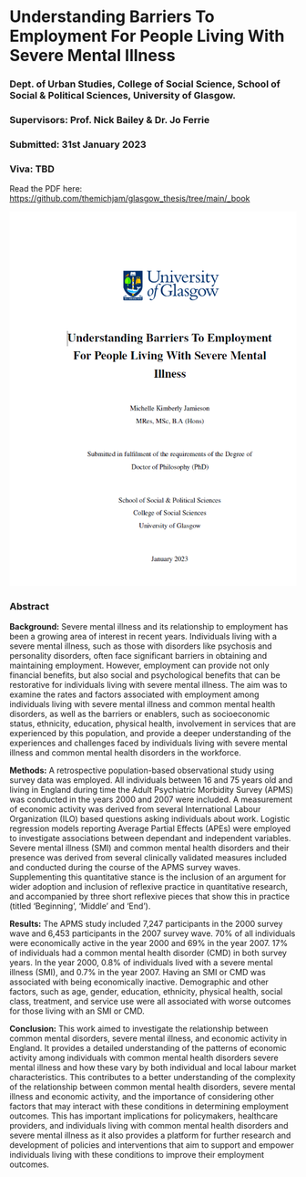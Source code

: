 # Understanding Barriers To Employment For People Living With Severe Mental Illness

### Dept. of Urban Studies, College of Social Science, School of Social & Political Sciences, University of Glasgow. 

### Supervisors: Prof. Nick Bailey & Dr. Jo Ferrie

### Submitted: 31st January 2023

### Viva: TBD

Read the PDF here: https://github.com/themichjam/glasgow_thesis/tree/main/_book

![](figure/frontcover.png)

### Abstract 

**Background:** Severe mental illness and its relationship to employment has been a growing area of interest in recent years. Individuals living with a severe mental illness, such as those with disorders like psychosis and personality disorders, often face significant barriers in obtaining and maintaining employment. However, employment can provide not only financial benefits, but also social and psychological benefits that can be restorative for individuals living with severe mental illness. The aim was to examine the rates and factors associated with employment among individuals living with severe mental illness and common mental health disorders, as well as the barriers or enablers, such as socioeconomic status, ethnicity, education, physical health, involvement in services that are experienced by this population, and provide a deeper understanding of the experiences and challenges faced by individuals living with severe mental illness and common mental health disorders in the workforce.

**Methods:** A retrospective population-based observational study using survey data was employed. All individuals between 16 and 75 years old and living in England during time the Adult Psychiatric Morbidity Survey (APMS) was conducted in the years 2000 and 2007 were included. A measurement of economic activity was derived from several International Labour Organization (ILO) based questions asking individuals about work. Logistic regression models reporting Average Partial Effects (APEs) were employed to investigate associations between dependant and independent variables. Severe mental illness (SMI) and common mental health disorders and their presence was derived from several clinically validated measures included and conducted during the course of the APMS survey waves. Supplementing this quantitative stance is the inclusion of an argument for wider adoption and inclusion of reflexive practice in quantitative research, and accompanied by three short reflexive pieces that show this in practice (titled ‘Beginning’, ‘Middle’ and ‘End’). 

**Results:** The APMS study included 7,247 participants in the 2000 survey wave and 6,453 participants in the 2007 survey wave. 70% of all individuals were economically active in the year 2000 and 69% in the year 2007. 17% of individuals had a common mental health disorder (CMD) in both survey years. In the year 2000, 0.8% of individuals lived with a severe mental illness (SMI), and 0.7% in the year 2007.  Having an SMI or CMD was associated with being economically inactive. Demographic and other factors, such as age, gender, education, ethnicity, physical health, social class, treatment, and service use were all associated with worse outcomes for those living with an SMI or CMD. 

**Conclusion:** This work aimed to investigate the relationship between common mental disorders, severe mental illness, and economic activity in England. It provides a detailed understanding of the patterns of economic activity among individuals with common mental health disorders severe mental illness and how these vary by both individual and local labour market characteristics. This contributes to a better understanding of the complexity of the relationship between common mental health disorders, severe mental illness and economic activity, and the importance of considering other factors that may interact with these conditions in determining employment outcomes. This has important implications for policymakers, healthcare providers, and individuals living with common mental health disorders and severe mental illness as it also provides a platform for further research and development of policies and interventions that aim to support and empower individuals living with these conditions to improve their employment outcomes.